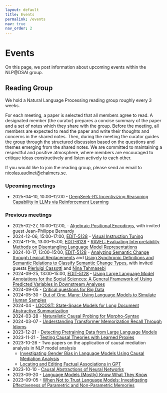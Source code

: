 ```yaml
---
layout: default
title: Events
permalink: /events
nav: true
nav_order: 2
---
```


# Events

On this page, we post information about upcoming events within the NLP@DSAI group.
<!--we hold  regular events at NLP@DSAI: a weekly fika and a
reading group.

If you have a question about either, feel free to send an email to:
[nicolas.audinet@chalmers.se](mailto:nicolas.audinet@chalmers.se).
-->

<!--
## Fika

We like to have a weekly fika together at **15:00 on Wednesday afternoons** in
the 8th floor lunchroom in the EDIT building. We sometimes have a particular
topic for these fikas, but mostly we tend to just catch up and talk about what
we have on our mind. Come join us if you'd like to get to know the group a bit
more!-->

## Reading Group

We hold a Natural Language Processing reading group roughly every 3 weeks.

For each meeting, a paper is selected that all members agree to read. A
designated member (the curator) prepares a concise summary of the paper and a
set of notes which they share with the group. Before the meeting, all members
are expected to read the paper and write their thoughts and concerns in the
shared notes. Then, during the meeting the curator guides the group through the
structured discussion based on the questions and themes emerging from the shared
notes. We are committed to maintaining a respectful and positive atmosphere,
where members are encouraged to critique ideas constructively and listen
actively to each other.

If you would like to join the reading group, please send an email to
[nicolas.audinet@chalmers.se](mailto:nicolas.audinet@chalmers.se).

### Upcoming meetings

- 2025-04-10, 10:00&ndash;12:00 - [DeepSeek-R1: Incentivizing Reasoning Capability in LLMs via Reinforcement Learning](https://arxiv.org/abs/2501.12948)

### Previous meetings

- 2025-02-27, 10:00&ndash;12:00, - [Algebraic Positional Encodings](https://arxiv.org/abs/2312.16045), with invited guest Jean-Philippe Bernardy
- 2024-12-06, 15:00&ndash;17:00, [EDIT-5128](https://maps.chalmers.se/#e04e51e0-36ae-11ea-a7b1-c33e025140ed) - [Visual Instruction Tuning](https://papers.nips.cc/paper_files/paper/2023/hash/6dcf277ea32ce3288914faf369fe6de0-Abstract-Conference.html)
- 2024-11-15, 13:00&ndash;15:00, [EDIT-6128](https://maps.chalmers.se/#f6db5480-36ae-11ea-95e6-15f261a81417) - [RAVEL: Evaluating Interpretability Methods on Disentangling Language Model Representations](https://aclanthology.org/2024.acl-long.470/)
- 2024-10-17, 13:00&ndash;15:00, [EDIT-5128](https://maps.chalmers.se/#e04e51e0-36ae-11ea-a7b1-c33e025140ed) - [Analyzing Semantic Change through Lexical Replacements](https://aclanthology.org/2024.acl-long.246.pdf) and [Using Synchronic Definitions and Semantic Relations to Classify Semantic Change Types](https://aclanthology.org/2024.acl-long.249.pdf), with invited guests [Pierluigi Cassotti](https://www.gu.se/om-universitetet/hitta-person/pierluigicassotti) and [Nina Tahmasebi](http://tahmasebi.se/)
- 2024-09-25, 13:00&ndash;15:00, [EDIT-5128](https://maps.chalmers.se/#e04e51e0-36ae-11ea-a7b1-c33e025140ed) - [Using Large Language Model Annotations for the Social Sciences:
A General Framework of Using Predicted Variables in Downstream Analyses](https://naokiegami.com/paper/dsl_ss.pdf)
- 2024-09-05 - [Critical questions for Big Data](https://www.dhi.ac.uk/san/waysofbeing/data/communication-zangana-boyd-2012.pdf)
- 2024-05-30 - [Out of One, Many: Using Language Models to Simulate Human Samples
](https://www.cambridge.org/core/journals/political-analysis/article/out-of-one-many-using-language-models-to-simulate-human-samples/035D7C8A55B237942FB6DBAD7CAA4E49)
- 2024-04 - [LOCOST: State-Space Models for Long Document Abstractive Summarization](https://aclanthology.org/2024.eacl-long.69/)
- 2024-03-28 - [Naturalistic Causal Probing for Morpho-Syntax](https://aclanthology.org/2023.tacl-1.23.pdf)
- 2024-03-07 - [Understanding Transformer Memorization Recall Through Idioms](https://aclanthology.org/2023.eacl-main.19.pdf)
- 2023-12-21 - [Detecting Pretraining Data from Large Language Models](https://arxiv.org/abs/2310.16789)
- 2023-11-21 - [Testing Causal Theories with Learned Proxies](https://www.annualreviews.org/content/journals/10.1146/annurev-polisci-051120-111443)
- 2023-10-26 - Two papers on the application of causal mediation analysis in NLP model analysis
    - [Investigating Gender Bias in Language Models Using Causal Mediation Analysis](https://proceedings.neurips.cc/paper/2020/file/92650b2e92217715fe312e6fa7b90d82-Paper.pdf)
    - [Locating and Editing Factual Associations in GPT](https://arxiv.org/abs/2202.05262)
- 2023-10-10 - [Causal Abstractions of Neural Networks](https://proceedings.neurips.cc/paper_files/paper/2021/file/4f5c422f4d49a5a807eda27434231040-Paper.pdf)
- 2023-09-20 - [Language Models (Mostly) Know What They Know](https://arxiv.org/pdf/2207.05221.pdf)
- 2023-09-05 - [When Not to Trust Language Models: Investigating Effectiveness of Parametric and Non-Parametric Memories](https://arxiv.org/pdf/2212.10511.pdf)
